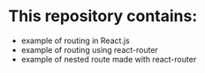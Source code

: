 # This repository contains:

 * example of routing in React.js
 * example of routing using react-router
 * example of nested route made with react-router